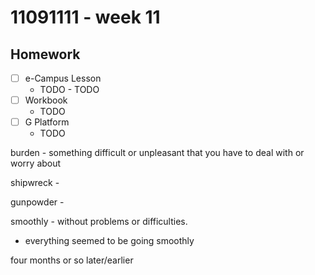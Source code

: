 # 11091111 - week 11
## Homework
- [ ] e-Campus Lesson
	- TODO	- TODO
- [ ] Workbook
	-  TODO
- [ ] G Platform
	- TODO


burden - something difficult or unpleasant that you have to deal with or worry about

shipwreck - 

gunpowder - 

smoothly - without problems or difficulties.
- everything seemed to be going smoothly


four months or so later/earlier

